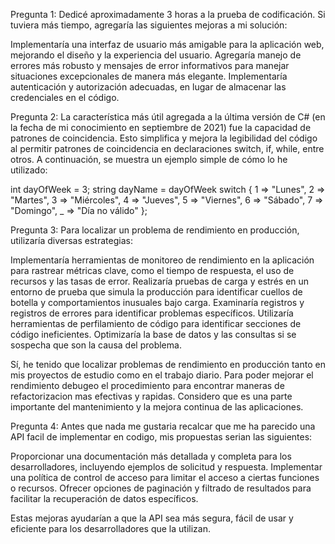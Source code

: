Pregunta 1:
Dedicé aproximadamente 3 horas a la prueba de codificación. Si tuviera más tiempo, agregaría las siguientes mejoras a mi solución:

Implementaría una interfaz de usuario más amigable para la aplicación web, mejorando el diseño y la experiencia del usuario.
Agregaría manejo de errores más robusto y mensajes de error informativos para manejar situaciones excepcionales de manera más elegante.
Implementaría autenticación y autorización adecuadas, en lugar de almacenar las credenciales en el código.

Pregunta 2:
La característica más útil agregada a la última versión de C# (en la fecha de mi conocimiento en septiembre de 2021) fue la capacidad de patrones de coincidencia. 
Esto simplifica y mejora la legibilidad del código al permitir patrones de coincidencia en declaraciones switch, if, while, entre otros. 
A continuación, se muestra un ejemplo simple de cómo lo he utilizado:

int dayOfWeek = 3;
string dayName = dayOfWeek switch
{
    1 => "Lunes",
    2 => "Martes",
    3 => "Miércoles",
    4 => "Jueves",
    5 => "Viernes",
    6 => "Sábado",
    7 => "Domingo",
    _ => "Día no válido"
};

Pregunta 3:
Para localizar un problema de rendimiento en producción, utilizaría diversas estrategias:

Implementaría herramientas de monitoreo de rendimiento en la aplicación para rastrear métricas clave, como el tiempo de respuesta, el uso de recursos y las tasas de error.
Realizaría pruebas de carga y estrés en un entorno de prueba que simula la producción para identificar cuellos de botella y comportamientos inusuales bajo carga.
Examinaría registros y registros de errores para identificar problemas específicos.
Utilizaría herramientas de perfilamiento de código para identificar secciones de código ineficientes.
Optimizaría la base de datos y las consultas si se sospecha que son la causa del problema.

Sí, he tenido que localizar problemas de rendimiento en producción tanto en mis proyectos de estudio como en el trabajo diario. 
Para poder mejorar el rendimiento debugeo el procedimiento para encontrar maneras de refactorizacion mas efectivas y rapidas.
Considero que es una parte importante del mantenimiento y la mejora continua de las aplicaciones.

Pregunta 4:
Antes que nada me gustaria recalcar que me ha parecido una API facil de implementar en codigo, mis propuestas serian las siguientes:

Proporcionar una documentación más detallada y completa para los desarrolladores, incluyendo ejemplos de solicitud y respuesta.
Implementar una política de control de acceso para limitar el acceso a ciertas funciones o recursos.
Ofrecer opciones de paginación y filtrado de resultados para facilitar la recuperación de datos específicos.

Estas mejoras ayudarían a que la API sea más segura, fácil de usar y eficiente para los desarrolladores que la utilizan.